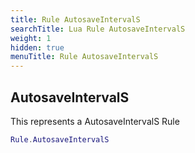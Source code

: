```yaml
---
title: Rule AutosaveIntervalS
searchTitle: Lua Rule AutosaveIntervalS
weight: 1
hidden: true
menuTitle: Rule AutosaveIntervalS
---
```

## AutosaveIntervalS

This represents a AutosaveIntervalS Rule
```lua
Rule.AutosaveIntervalS
```